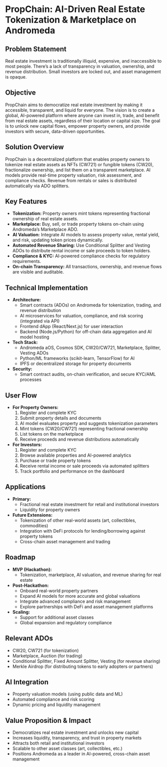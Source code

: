 # PropChain: AI-Driven Real Estate Tokenization & Marketplace on Andromeda

## Problem Statement
Real estate investment is traditionally illiquid, expensive, and inaccessible to most people. There’s a lack of transparency in valuation, ownership, and revenue distribution. Small investors are locked out, and asset management is opaque.

## Objective
PropChain aims to democratize real estate investment by making it accessible, transparent, and liquid for everyone. The vision is to create a global, AI-powered platform where anyone can invest in, trade, and benefit from real estate assets, regardless of their location or capital size. The goal is to unlock new capital flows, empower property owners, and provide investors with secure, data-driven opportunities.

## Solution Overview
PropChain is a decentralized platform that enables property owners to tokenize real estate assets as NFTs (CW721) or fungible tokens (CW20), fractionalize ownership, and list them on a transparent marketplace. AI models provide real-time property valuation, risk assessment, and compliance checks. Revenue from rentals or sales is distributed automatically via ADO splitters.

## Key Features
- **Tokenization:** Property owners mint tokens representing fractional ownership of real estate assets.
- **Marketplace:** Buy, sell, or trade property tokens on-chain using Andromeda’s Marketplace ADO.
- **AI Valuation:** Integrate AI models to assess property value, rental yield, and risk, updating token prices dynamically.
- **Automated Revenue Sharing:** Use Conditional Splitter and Vesting ADOs to distribute rental income or sale proceeds to token holders.
- **Compliance & KYC:** AI-powered compliance checks for regulatory requirements.
- **On-chain Transparency:** All transactions, ownership, and revenue flows are visible and auditable.

## Technical Implementation
- **Architecture:**
  - Smart contracts (ADOs) on Andromeda for tokenization, trading, and revenue distribution
  - AI microservices for valuation, compliance, and risk scoring (integrated via API)
  - Frontend dApp (React/Next.js) for user interaction
  - Backend (Node.js/Python) for off-chain data aggregation and AI model hosting
- **Tech Stack:**
  - Andromeda aOS, Cosmos SDK, CW20/CW721, Marketplace, Splitter, Vesting ADOs
  - Python/ML frameworks (scikit-learn, TensorFlow) for AI
  - IPFS or decentralized storage for property documents
- **Security:**
  - Smart contract audits, on-chain verification, and secure KYC/AML processes

## User Flow
- **For Property Owners:**
  1. Register and complete KYC
  2. Submit property details and documents
  3. AI model evaluates property and suggests tokenization parameters
  4. Mint tokens (CW20/CW721) representing fractional ownership
  5. List tokens on the marketplace
  6. Receive proceeds and revenue distributions automatically
- **For Investors:**
  1. Register and complete KYC
  2. Browse available properties and AI-powered analytics
  3. Purchase or trade property tokens
  4. Receive rental income or sale proceeds via automated splitters
  5. Track portfolio and performance on the dashboard

## Applications
- **Primary:**
  - Fractional real estate investment for retail and institutional investors
  - Liquidity for property owners
- **Future Extensions:**
  - Tokenization of other real-world assets (art, collectibles, commodities)
  - Integration with DeFi protocols for lending/borrowing against property tokens
  - Cross-chain asset management and trading

## Roadmap
- **MVP (Hackathon):**
  - Tokenization, marketplace, AI valuation, and revenue sharing for real estate
- **Post-Hackathon:**
  - Onboard real-world property partners
  - Expand AI models for more accurate and global valuations
  - Integrate advanced compliance and risk management
  - Explore partnerships with DeFi and asset management platforms
- **Scaling:**
  - Support for additional asset classes
  - Global expansion and regulatory compliance

## Relevant ADOs
- CW20, CW721 (for tokenization)
- Marketplace, Auction (for trading)
- Conditional Splitter, Fixed Amount Splitter, Vesting (for revenue sharing)
- Merkle Airdrop (for distributing tokens to early adopters or partners)

## AI Integration
- Property valuation models (using public data and ML)
- Automated compliance and risk scoring
- Dynamic pricing and liquidity management

## Value Proposition & Impact
- Democratizes real estate investment and unlocks new capital
- Increases liquidity, transparency, and trust in property markets
- Attracts both retail and institutional investors
- Scalable to other asset classes (art, collectibles, etc.)
- Positions Andromeda as a leader in AI-powered, cross-chain asset management
